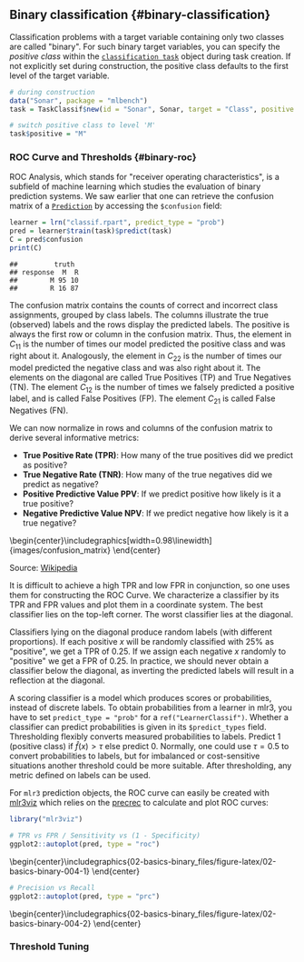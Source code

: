 ## Binary classification {#binary-classification}

Classification problems with a target variable containing only two classes are called "binary".
For such binary target variables, you can specify the *positive class* within the [`classification task`](https://mlr3.mlr-org.com/reference/TaskClassif.html) object during task creation.
If not explicitly set during construction, the positive class defaults to the first level of the target variable.


```r
# during construction
data("Sonar", package = "mlbench")
task = TaskClassif$new(id = "Sonar", Sonar, target = "Class", positive = "R")

# switch positive class to level 'M'
task$positive = "M"
```

### ROC Curve and Thresholds {#binary-roc}

ROC Analysis, which stands for "receiver operating characteristics", is a subfield of machine learning which studies the evaluation of binary prediction systems.
We saw earlier that one can retrieve the confusion matrix of a [`Prediction`](https://mlr3.mlr-org.com/reference/Prediction.html) by accessing the `$confusion` field:


```r
learner = lrn("classif.rpart", predict_type = "prob")
pred = learner$train(task)$predict(task)
C = pred$confusion
print(C)
```

```
##         truth
## response  M  R
##        M 95 10
##        R 16 87
```

The confusion matrix contains the counts of correct and incorrect class assignments, grouped by class labels.
The columns illustrate the true (observed) labels and the rows display the predicted labels.
The positive is always the first row or column in the confusion matrix.
Thus, the element in $C_{11}$ is the number of times our model predicted the positive class and was right about it.
Analogously, the element in $C_{22}$ is the number of times our model predicted the negative class and was also right about it.
The elements on the diagonal are called True Positives (TP) and True Negatives (TN).
The element $C_{12}$ is the number of times we falsely predicted a positive label, and is called False Positives (FP).
The element $C_{21}$ is called False Negatives (FN).

We can now normalize in rows and columns of the confusion matrix to derive several informative metrics:

* **True Positive Rate (TPR)**: How many of the true positives did we predict as positive?
* **True Negative Rate (TNR)**: How many of the true negatives did we predict as negative?
* **Positive Predictive Value PPV**: If we predict positive how likely is it a true positive?
* **Negative Predictive Value NPV**: If we predict negative how likely is it a true negative?



\begin{center}\includegraphics[width=0.98\linewidth]{images/confusion_matrix} \end{center}

Source: [Wikipedia](https://en.wikipedia.org/wiki/Evaluation_of_binary_classifiers)


It is difficult to achieve a high TPR and low FPR in conjunction, so one uses them for constructing the ROC Curve.
We characterize a classifier by its TPR and FPR values and plot them in a coordinate system.
The best classifier lies on the top-left corner.
The worst classifier lies at the diagonal.
<!-- FIXME Why is the best classifier on the top-left? The argument here only shows that classifiers at the diagonal are inferior but there is no argument in place, illustrating why the other (top left) classifiers are superior. -->
Classifiers lying on the diagonal produce random labels (with different proportions).
If each positive $x$ will be randomly classified with 25\% as "positive", we get a TPR of 0.25.
If we assign each negative $x$ randomly to "positive" we get a FPR of 0.25.
In practice, we should never obtain a classifier below the diagonal, as inverting the predicted labels will result in a reflection at the diagonal.
<!-- FIXME Why is that reflection bad as such ? One sentence to elaborate would add here-->

A scoring classifier is a model which produces scores or probabilities, instead of discrete labels.
To obtain probabilities from a learner in mlr3, you have to set `predict_type = "prob"` for a `ref("LearnerClassif")`.
Whether a classifier can predict probabilities is given in its `$predict_types` field.
Thresholding flexibly converts measured probabilities to labels.
Predict $1$ (positive class) if $\hat{f}(x) > \tau$ else predict $0$.
Normally, one could use $\tau = 0.5$ to convert probabilities to labels, but for imbalanced or cost-sensitive situations another threshold could be more suitable.
After thresholding, any metric defined on labels can be used.

For `mlr3` prediction objects, the ROC curve can easily be created with [mlr3viz](https://mlr3viz.mlr-org.com) which relies on the [precrec](https://cran.r-project.org/package=precrec) to calculate and plot ROC curves:


```r
library("mlr3viz")

# TPR vs FPR / Sensitivity vs (1 - Specificity)
ggplot2::autoplot(pred, type = "roc")
```



\begin{center}\includegraphics{02-basics-binary_files/figure-latex/02-basics-binary-004-1} \end{center}

```r
# Precision vs Recall
ggplot2::autoplot(pred, type = "prc")
```



\begin{center}\includegraphics{02-basics-binary_files/figure-latex/02-basics-binary-004-2} \end{center}

### Threshold Tuning

<!--
When we are interested in class labels based on scores or probabilities, we can set the classification threshold according to our target performance measure.
This threshold however can also be **tuned**, since the optimal threshold might differ for different (custom) measures or in situations like const-sensitive classification.

This can be also done with `mlr3`.
-->

